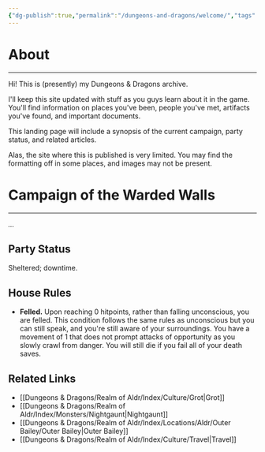 ```yaml
---
{"dg-publish":true,"permalink":"/dungeons-and-dragons/welcome/","tags":["gardenEntry"]}
---
```


# About
---
Hi! This is (presently) my Dungeons & Dragons archive.

I'll keep this site updated with stuff as you guys learn about it in the game. You'll find information on places you've been, people you've met, artifacts you've found, and important documents.

This landing page will include a synopsis of the current campaign, party status, and related articles.

Alas, the site where this is published is very limited. You may find the formatting off in some places, and images may not be present.

# Campaign of the Warded Walls
---
*...*

## Party Status
Sheltered; downtime.

## House Rules
- **Felled.** Upon reaching 0 hitpoints, rather than falling unconscious, you are felled. This condition follows the same rules as unconscious but you can still speak, and you're still aware of your surroundings. You have a movement of 1 that does not prompt attacks of opportunity as you slowly crawl from danger. You will still die if you fail all of your death saves.

## Related Links
- [[Dungeons & Dragons/Realm of Aldr/Index/Culture/Grot\|Grot]]
- [[Dungeons & Dragons/Realm of Aldr/Index/Monsters/Nightgaunt\|Nightgaunt]]
- [[Dungeons & Dragons/Realm of Aldr/Index/Locations/Aldr/Outer Bailey/Outer Bailey\|Outer Bailey]]
- [[Dungeons & Dragons/Realm of Aldr/Index/Culture/Travel\|Travel]]
